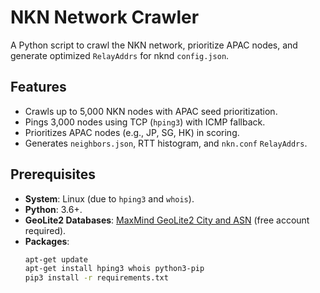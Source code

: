 # NKN Network Crawler

A Python script to crawl the NKN network, prioritize APAC nodes, and generate optimized `RelayAddrs` for nknd `config.json`.

## Features
- Crawls up to 5,000 NKN nodes with APAC seed prioritization.
- Pings 3,000 nodes using TCP (`hping3`) with ICMP fallback.
- Prioritizes APAC nodes (e.g., JP, SG, HK) in scoring.
- Generates `neighbors.json`, RTT histogram, and `nkn.conf` `RelayAddrs`.

## Prerequisites
- **System**: Linux (due to `hping3` and `whois`).
- **Python**: 3.6+.
- **GeoLite2 Databases**: [MaxMind GeoLite2 City and ASN](https://www.maxmind.com) (free account required).
- **Packages**:
  ```bash
  apt-get update
  apt-get install hping3 whois python3-pip
  pip3 install -r requirements.txt

